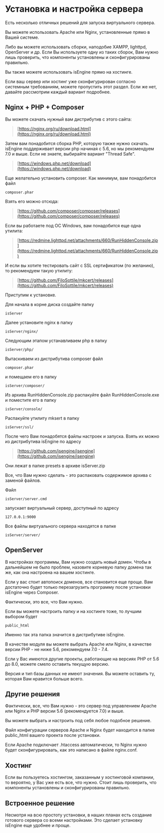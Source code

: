# Установка и настройка сервера

Есть несколько отличных решений для запуска виртуального сервера.

Вы можете использовать Apache или Nginx, установленные прямо в Вашей системе.

Либо вы можете использовать сборки, наподобие XAMPP, lighttpd, OpenServer и др. Если Вы используете одну из таких сборок, Вам нужно лишь проверить, что компоненты установлены и сконфигурированы правильно.

Вы также можете использовать isEngine прямо на хостинге.

Если ваш сервер или хостинг уже сконфигурирован согласно системным требованиям, можете пропустить этот раздел. Если же нет, давайте рассмотрим каждый вариант подробнее.

## Nginx + PHP + Composer

Вы можете скачать нужный вам дистрибутив с этого сайта:

> [https://nginx.org/ru/download.html](https://nginx.org/ru/download.html)

Затем вам понадобится сборка PHP, которую также нужно скачать. isEngine поддерживает версии php начиная с 5.6, но мы рекомендуем 7.0 и выше. Если не знаете, выбирайте вариант "Thread Safe".

> [https://windows.php.net/download](https://windows.php.net/download)

Еще желательно установить composer. Как минимум, вам понадобится файл

	composer.phar

Взять его можно отсюда:

> [https://github.com/composer/composer/releases](https://github.com/composer/composer/releases)

Если вы работаете под ОС Windows, вам понадобится еще одна утилита:

> [https://redmine.lighttpd.net/attachments/660/RunHiddenConsole.zip](https://redmine.lighttpd.net/attachments/660/RunHiddenConsole.zip)

И если вы хотите тестировать сайт с SSL сертификатом (по желанию), то рекомендуем такую утилиту:

> [https://github.com/FiloSottile/mkcert/releases](https://github.com/FiloSottile/mkcert/releases)

Приступим к установке.

Для начала в корне диска создайте папку

	isServer

Далее установите nginx в папку

	isServer/nginx/

Следующим этапом устанавливаем php в папку

	isServer/php/

Вытаскиваем из дистрибутива composer файл

	composer.phar

и помещаем его в папку

	isServer/composer/

Из архива RunHiddenConsole.zip распакуйте файл RunHiddenConsole.exe и поместите его в папку

	isServer/console/

Распакуйте утилиту mksert в папку

	isServer/ssl/

После чего Вам понадобятся файлы настроек и запуска. Взять их можно из дистрибутива isEngine по адресу

> [https://github.com/isengine/isengine](https://github.com/isengine/isengine)

Они лежат в папке presets в архиве isServer.zip

Все, что Вам нужно сделать - это распаковать содержимое архива с заменой файлов.

Файл

	isServer/server.cmd

запускает виртуальный сервер, доступный по адресу

	127.0.0.1:9000

Все файлы виртуального сервера находятся в папке

	isServer/server/

## OpenServer

В настройках программы, Вам нужно создать новый домен. Чтобы в дальнейшем не было проблем, назовите корневую папку домена так же, как она настроена на вашем хостинге.

Если у вас стоит автопоиск доменов, все становится еще проще. Вам достаточно будет только перезагрузить программу после установки isEngine через Composer.

Фактически, это все, что Вам нужно.

Если вы можете настроить папку и на хостинге тоже, то лучшим выбором будет

	public_html

Именно так эта папка значится в дистрибутиве isEngine.


В качестве модуля вы можете выбрать Apache или Nginx, в качестве версии PHP - не ниже 5.6, рекомендуем 7.0 - 7.4.

Если у Вас имеются другие проекты, работающие на версиях PHP от 5.6 до 8.0, можете смело оставить текущую версию.

Версия и тип базы данных не имеют значения. Вы можете оставить ту, которая Вам нравится больше всего.

## Другие решения

Фактически, все, что Вам нужно - это сервер под управлением Apache или Nginx и PHP версии 5.6 (рекомендуется 7.0) и выше.

Вы можете выбрать и настроить под себя любое подобное решение.

Файл конфигурации серверов Apache и Nginx будет находится в папке public_html вашего проекта после установки.

Если Apache подключает .htaccess автоматически, то Nginx нужно будет сконфигурировать, как это написано в файле nginx.conf.

## Хостинг

Если вы пользуетесь хостингом, заказанным у хостинговой компании, то вероятно, у Вас уже есть все, что нужно. Стоит лишь проверить, что компоненты установлены и сконфигурированы правильно.

## Встроенное решение

Несмотря на всю простоту установки, в наших планах есть создание готового сервера со всеми настройками. Это сделает установку isEngine еще удобнее и проще.
